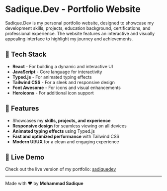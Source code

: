 # Sadique.Dev - Portfolio Website

Sadique.Dev is my personal portfolio website, designed to showcase my development skills, projects, education background, certifications, and professional experience. The website features an interactive and visually appealing interface to highlight my journey and achievements.

## 🚀 Tech Stack

- **React** - For building a dynamic and interactive UI
- **JavaScript** - Core language for interactivity
- **Typed.js** - For animated typing effects
- **Tailwind CSS** - For a sleek and responsive design
- **Font Awesome** - For icons and visual enhancements
- **Heroicons** - For additional icon support

## 🎯 Features

- Showcases my **skills, projects, and experience**
- **Responsive design** for seamless viewing on all devices
- **Animated typing effects** using Typed.js
- **Fast and optimized performance** with Tailwind CSS
- **Modern UI/UX** for a clean and engaging experience

## 🔗 Live Demo

Check out the live version of my portfolio: [sadiquedev](https://sadiquedev.netlify.app/)


---

Made with ❤️ by **Mohammad Sadique**
